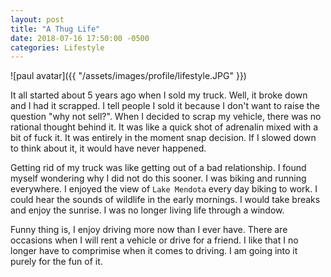 ```yaml
---
layout: post
title: "A Thug Life"
date: 2018-07-16 17:50:00 -0500
categories: Lifestyle
---
```


![paul avatar]({{ "/assets/images/profile/lifestyle.JPG" }})

It all started about 5 years ago when I sold my truck. Well, it broke down and I had it scrapped. I tell people I sold it because I don't want to raise the question "why not sell?". When I decided to scrap my vehicle, there was no rational thought behind it. It was like a quick shot of adrenalin mixed with a bit of fuck it. It was entirely in the moment snap decision. If I slowed down to think about it, it would have never happened. 

Getting rid of my truck was like getting out of a bad relationship. I found myself wondering why I did not do this sooner. I was biking and running everywhere. I enjoyed the view of `Lake Mendota` every day biking to work. I could hear the sounds of wildlife in the early mornings. I would take breaks and enjoy the sunrise. I was no longer living life through a window. 

Funny thing is, I enjoy driving more now than I ever have. There are occasions when I will rent a vehicle or drive for a friend. I like that I no longer have to comprimise when it comes to driving. I am going into it purely for the fun of it. 

